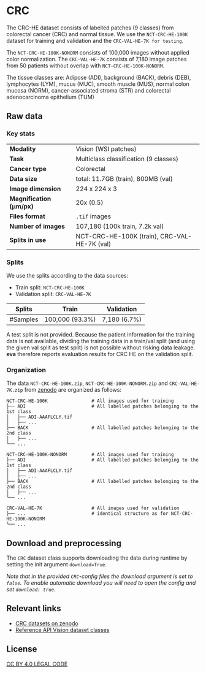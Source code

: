 # CRC

The CRC-HE dataset consists of labelled patches (9 classes) from colorectal cancer (CRC) and normal tissue. We use the `NCT-CRC-HE-100K` dataset for training and validation and the `CRC-VAL-HE-7K for testing`. 

The `NCT-CRC-HE-100K-NONORM` consists of 100,000 images without applied color normalization. The `CRC-VAL-HE-7K` consists of 7,180 image patches from 50 patients without overlap with `NCT-CRC-HE-100K-NONORM`.

The tissue classes are: Adipose (ADI), background (BACK), debris (DEB), lymphocytes (LYM), mucus (MUC), smooth muscle (MUS), normal colon mucosa (NORM), cancer-associated stroma (STR) and colorectal adenocarcinoma epithelium (TUM)

## Raw data

### Key stats

|                                |                                                     |
|--------------------------------|-----------------------------------------------------|
| **Modality**                   | Vision (WSI patches)                                |
| **Task**                       | Multiclass classification (9 classes)               |
| **Cancer type**                | Colorectal                                          |
| **Data size**                  | total: 11.7GB (train), 800MB (val)                  |
| **Image dimension**            | 224 x 224 x 3                                       |
| **Magnification (μm/px)**      | 20x (0.5)                                           |
| **Files format**               | `.tif` images                                       |
| **Number of images**           | 107,180 (100k train, 7.2k val)                      |
| **Splits in use**              | NCT-CRC-HE-100K (train), CRC-VAL-HE-7K (val)        |


### Splits

We use the splits according to the data sources:

 - Train split: `NCT-CRC-HE-100K`
 - Validation split: `CRC-VAL-HE-7K`

| Splits   | Train           | Validation   | 
|----------|-----------------|--------------|
| #Samples | 100,000 (93.3%) | 7,180 (6.7%) | 

A test split is not provided. Because the patient information for the training data is not available, dividing the 
training data in a train/val split (and using the given val split as test split) is not possible without risking data leakage.
__eva__ therefore reports evaluation results for CRC HE on the validation split.

### Organization

The data `NCT-CRC-HE-100K.zip`, `NCT-CRC-HE-100K-NONORM.zip` and `CRC-VAL-HE-7K.zip`
from [zenodo](https://zenodo.org/records/1214456) are organized as follows:

```
NCT-CRC-HE-100K                # All images used for training
├── ADI                        # All labelled patches belonging to the 1st class
│   ├── ADI-AAAFLCLY.tif
│   ├── ...
├── BACK                       # All labelled patches belonging to the 2nd class
│   ├── ...
└── ...

NCT-CRC-HE-100K-NONORM         # All images used for training
├── ADI                        # All labelled patches belonging to the 1st class
│   ├── ADI-AAAFLCLY.tif
│   ├── ...
├── BACK                       # All labelled patches belonging to the 2nd class
│   ├── ...
└── ...

CRC-VAL-HE-7K                  # All images used for validation
├── ...                        # identical structure as for NCT-CRC-HE-100K-NONORM
└── ...
```

## Download and preprocessing

The `CRC` dataset class supports downloading the data during runtime by setting the init argument `download=True`.

*Note that in the provided `CRC`-config files the download argument is set to `false`. To enable automatic download you will need to open the config and set `download: true`.*

## Relevant links

* [CRC datasets on zenodo](https://zenodo.org/records/1214456)
* [Reference API Vision dataset classes](../reference/vision/data/datasets.md)


## License

[CC BY 4.0 LEGAL CODE](https://creativecommons.org/licenses/by/4.0/legalcode)
